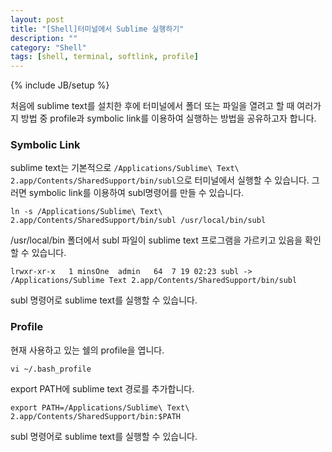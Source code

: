 ```yaml
---
layout: post
title: "[Shell]터미널에서 Sublime 실행하기"
description: ""
category: "Shell"
tags: [shell, terminal, softlink, profile]
---
```

{% include JB/setup %}

처음에 sublime text를 설치한 후에 터미널에서 폴더 또는 파일을 열려고 할 때 여러가지 방법 중 profile과 symbolic link를 이용하여 실행하는 방법을 공유하고자 합니다.

### Symbolic Link

sublime text는 기본적으로 `/Applications/Sublime\ Text\ 2.app/Contents/SharedSupport/bin/subl`으로 터미널에서 실행할 수 있습니다. 그러면 symbolic link를 이용하여 subl명령어를 만들 수 있습니다.

	ln -s /Applications/Sublime\ Text\ 2.app/Contents/SharedSupport/bin/subl /usr/local/bin/subl

/usr/local/bin 폴더에서 subl 파일이 sublime text 프로그램을 가르키고 있음을 확인할 수 있습니다.

	lrwxr-xr-x   1 minsOne  admin   64  7 19 02:23 subl -> /Applications/Sublime Text 2.app/Contents/SharedSupport/bin/subl

subl 명령어로 sublime text를 실행할 수 있습니다.

### Profile

현재 사용하고 있는 쉘의 profile을 엽니다.

`vi ~/.bash_profile`

export PATH에 sublime text 경로를 추가합니다.

	export PATH=/Applications/Sublime\ Text\ 2.app/Contents/SharedSupport/bin:$PATH

subl 명령어로 sublime text를 실행할 수 있습니다.